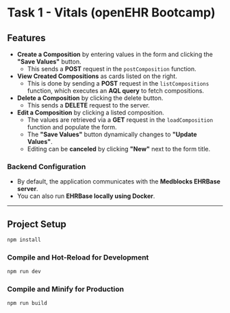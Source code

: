 # Task 1 - Vitals (openEHR Bootcamp)

## Features
- **Create a Composition** by entering values in the form and clicking the **"Save Values"** button.  
  - This sends a **POST** request in the `postComposition` function.
- **View Created Compositions** as cards listed on the right.  
  - This is done by sending a **POST** request in the `listCompositions` function, which executes an **AQL query** to fetch compositions.
- **Delete a Composition** by clicking the delete button.  
  - This sends a **DELETE** request to the server.
- **Edit a Composition** by clicking a listed composition.  
  - The values are retrieved via a **GET** request in the `loadComposition` function and populate the form.  
  - The **"Save Values"** button dynamically changes to **"Update Values"**.  
  - Editing can be **canceled** by clicking **"New"** next to the form title.

### Backend Configuration
- By default, the application communicates with the **Medblocks EHRBase server**.
- You can also run **EHRBase locally using Docker**.

---

## Project Setup

```sh
npm install
```

### Compile and Hot-Reload for Development

```sh
npm run dev
```

### Compile and Minify for Production

```sh
npm run build
```

